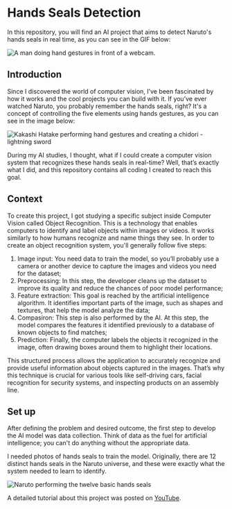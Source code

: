 # Hands Seals Detection

In this repository, you will find an AI project that aims to detect Naruto's hands seals in real time, as you can see in the GIF below:

![A man doing hand gestures in front of a webcam.](https://github.com/lucasfernandoprojects/hand-sign-detection/blob/main/gifs/giphy.gif)

## Introduction

Since I discovered the world of computer vision, I’ve been fascinated by how it works and the cool projects you can build with it. If you’ve ever watched Naruto, you probably remember the hands seals, right? It's a concept of controlling the five elements using hands gestures, as you can see in the image below:

![Kakashi Hatake performing hand gestures and creating a chidori - lightning sword](https://github.com/lucasfernandoprojects/hand-sign-detection/blob/main/gifs/kakashi-performing-chidori.gif)

During my AI studies, I thought, what if I could create a computer vision system that recognizes these hands seals in real-time? Well, that’s exactly what I did, and this repository contains all coding I created to reach this goal.

## Context

To create this project, I got studying a specific subject inside Computer Vision called Object Recognition. This is a technology that enables computers to identify and label objects within images or videos. It works similarly to how humans recognize and name things they see. In order to create an object recognition system, you'll generally follow five steps:

1. Image input: You need data to train the model, so you’ll probably use a camera or another device to capture the images and videos you need for the dataset;
2. Preprocessing: In this step, the developer cleans up the dataset to improve its quality and reduce the chances of poor model performance;
3. Feature extraction: This goal is reached by the artificial intelligence algorithm. It identifies important parts of the image, such as shapes and textures, that help the model analyze the data;
4. Compasiron: This step is also performed by the AI. At this step, the model compares the features it identified previously to a database of known objects to find matches;
5. Prediction: Finally, the computer labels the objects it recognized in the image, often drawing boxes around them to highlight their locations.

This structured process allows the application to accurately recognize and provide useful information about objects captured in the images. That’s why this technique is crucial for various tools like self-driving cars, facial recognition for security systems, and inspecting products on an assembly line.

## Set up

After defining the problem and desired outcome, the first step to develop the AI model was data collection. Think of data as the fuel for artificial intelligence; you can't do anything without the appropriate data.

I needed photos of hands seals to train the model. Originally, there are 12 distinct hands seals in the Naruto universe, and these were exactly what the system needed to learn to identify.

![Naruto performing the twelve basic hands seals]()

A detailed tutorial about this project was posted on [YouTube](https://www.youtube.com/watch?v=mIE9g0209xk&t=6s).
